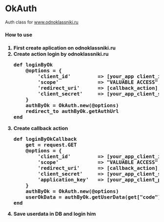 OkAuth
======

Auth class for www.odnoklassniki.ru

<h3>How to use<h3>

<ol>
	<li>First create aplication on odnoklassniki.ru</li>
	<li>Create action login by odnoklassniki.ru
<pre>def loginByOk
	@options = {
		'client_id'         => [your_app client_id],
		'scope'             => "VALUABLE ACCESS",
		'redirect_uri'      => [callback_action],
		'client_secret'     => [your_app_client_secret],
	}
	authByOk = OkAuth.new(@options)
	redirect_to authByOk.getAuthUrl
end</pre></li>
	<li>Create callback action
<pre>def loginByOkCallback
	get = request.GET
	@options = {
		'client_id'         => [your_app_client_id],
		'scope'             => "VALUABLE ACCESS",
		'redirect_uri'      => [callback_action],
		'client_secret'     => [your_app_client_secret],
		'application_key'   => [your_app_client_public],
	}
	authByOk = OkAuth.new(@options)
	userOkData = authByOk.getUserData(get["code"])
end</pre></li>
  <li>Save userdata in DB and login him</li>
</ol>
